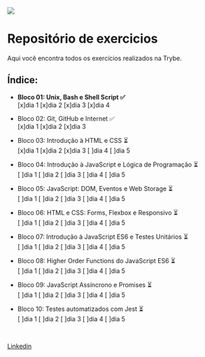 <img src="https://go.betrybe.com/hubfs/HEADER-Dec-07-2020-01-26-11-56-PM.png">


# Repositório de exercicios
Aqui você encontra todos os exercícios realizados na Trybe.

## Índice:
* <strong>Bloco 01: Unix, Bash e Shell Script :white_check_mark:</strong> <br>
 [x]dia 1  [x]dia 2 [x]dia 3 [x]dia 4

* Bloco 02: Git, GitHub e Internet :white_check_mark: <br>
 [x]dia 1 [x]dia 2 [x]dia 3

* Bloco 03: Introdução à HTML e CSS :hourglass_flowing_sand: <br>
 [x]dia 1 [x]dia 2 [x]dia 3 [ ]dia 4 [ ]dia 5
 
* Bloco 04: Introdução à JavaScript e Lógica de Programação :hourglass_flowing_sand: <br>
 [ ]dia 1 [ ]dia 2 [ ]dia 3 [ ]dia 4 [ ]dia 5

* Bloco 05: JavaScript: DOM, Eventos e Web Storage :hourglass_flowing_sand: <br>
 [ ]dia 1 [ ]dia 2 [ ]dia 3 [ ]dia 4 [ ]dia 5
 
* Bloco 06: HTML e CSS: Forms, Flexbox e Responsivo :hourglass_flowing_sand: <br>
 [ ]dia 1 [ ]dia 2 [ ]dia 3 [ ]dia 4 [ ]dia 5
 
* Bloco 07: Introdução à JavaScript ES6 e Testes Unitários :hourglass_flowing_sand: <br>
 [ ]dia 1 [ ]dia 2 [ ]dia 3 [ ]dia 4 [ ]dia 5
 
* Bloco 08: Higher Order Functions do JavaScript ES6 :hourglass_flowing_sand: <br>
 [ ]dia 1 [ ]dia 2 [ ]dia 3 [ ]dia 4 [ ]dia 5
 
* Bloco 09: JavaScript Assíncrono e Promises :hourglass_flowing_sand: <br>
 [ ]dia 1 [ ]dia 2 [ ]dia 3 [ ]dia 4 [ ]dia 5
 
* Bloco 10: Testes automatizados com Jest :hourglass_flowing_sand: <br>
 [ ]dia 1 [ ]dia 2 [ ]dia 3 [ ]dia 4 [ ]dia 5
 
 <br>
 
<a href="https://www.linkedin.com/in/guilherme-dornelles-97780b200/" target="_blank">Linkedin</a>
